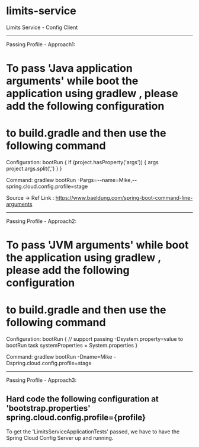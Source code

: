 # limits-service
Limits Service - Config Client

-------------------------------------------------------------------------------------------------------------------------
Passing Profile - Approach1:

# To pass 'Java application arguments' while boot the application using gradlew , please add the following configuration
# to build.gradle and then use the following command
Configuration:
bootRun {
	if (project.hasProperty('args')) {
		args project.args.split(',')
	}
}

Command:
gradlew bootRun -Pargs=--name=Mike,--spring.cloud.config.profile=stage

Source -> Ref Link : https://www.baeldung.com/spring-boot-command-line-arguments

-------------------------------------------------------------------------------------------------------------------------

Passing Profile - Approach2:

# To pass 'JVM arguments' while boot the application using gradlew , please add the following configuration
# to build.gradle and then use the following command
Configuration:
bootRun {
	// support passing -Dsystem.property=value to bootRun task
	systemProperties = System.properties
}

Command:
gradlew bootRun -Dname=Mike -Dspring.cloud.config.profile=stage

-------------------------------------------------------------------------------------------------------------------------
Passing Profile - Approach3:

Hard code the following configuration at 'bootstrap.properties'
spring.cloud.config.profile={profile} 
----------------------------------------------------------------------------------------------------------------

To get the 'LimitsServiceApplicationTests' passed, we have to have the Spring Cloud Config Server up and running.